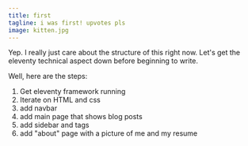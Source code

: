 ```yaml
---
title: first
tagline: i was first! upvotes pls
image: kitten.jpg
---
```


Yep. I really just care about the structure of this right now. Let's get the eleventy technical aspect down before beginning to write.

Well, here are the steps:

1. Get eleventy framework running
1. Iterate on HTML and css
1. add navbar
1. add main page that shows blog posts
1. add sidebar and tags
1. add "about" page with a picture of me and my resume